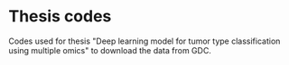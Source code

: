 # Thesis codes
Codes used for thesis "Deep learning model for tumor type classification using multiple omics" to download the data from GDC.
